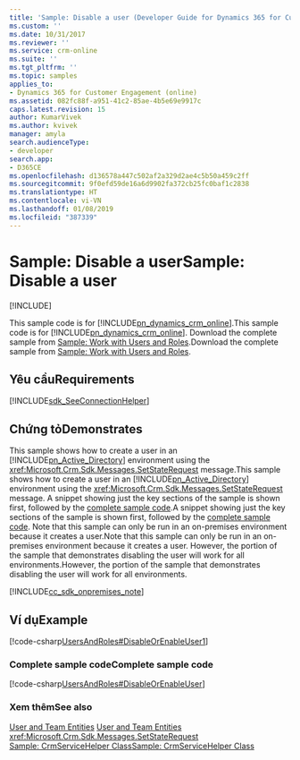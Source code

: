 ```yaml
---
title: 'Sample: Disable a user (Developer Guide for Dynamics 365 for Customer Engagement) | MicrosoftDocs'
ms.custom: ''
ms.date: 10/31/2017
ms.reviewer: ''
ms.service: crm-online
ms.suite: ''
ms.tgt_pltfrm: ''
ms.topic: samples
applies_to:
- Dynamics 365 for Customer Engagement (online)
ms.assetid: 082fc88f-a951-41c2-85ae-4b5e69e9917c
caps.latest.revision: 15
author: KumarVivek
ms.author: kvivek
manager: amyla
search.audienceType:
- developer
search.app:
- D365CE
ms.openlocfilehash: d136578a447c502af2a329d2ae4c5b50a459c2ff
ms.sourcegitcommit: 9f0efd59de16a6d9902fa372cb25fc0baf1c2838
ms.translationtype: HT
ms.contentlocale: vi-VN
ms.lasthandoff: 01/08/2019
ms.locfileid: "387339"
---
```

# <a name="sample-disable-a-user"></a><span data-ttu-id="a0d34-102">Sample: Disable a user</span><span class="sxs-lookup"><span data-stu-id="a0d34-102">Sample: Disable a user</span></span>

[!INCLUDE[](../includes/cc_applies_to_update_9_0_0.md)]

<span data-ttu-id="a0d34-103">This sample code is for [!INCLUDE[pn_dynamics_crm_online](../includes/pn-dynamics-crm-online.md)].</span><span class="sxs-lookup"><span data-stu-id="a0d34-103">This sample code is for [!INCLUDE[pn_dynamics_crm_online](../includes/pn-dynamics-crm-online.md)].</span></span> <span data-ttu-id="a0d34-104">Download the complete sample from [Sample: Work with Users and Roles](https://code.msdn.microsoft.com/Users-and-Roles-Samples-a4f33f3f).</span><span class="sxs-lookup"><span data-stu-id="a0d34-104">Download the complete sample from [Sample: Work with Users and Roles](https://code.msdn.microsoft.com/Users-and-Roles-Samples-a4f33f3f).</span></span>   
  
## <a name="requirements"></a><span data-ttu-id="a0d34-105">Yêu cầu</span><span class="sxs-lookup"><span data-stu-id="a0d34-105">Requirements</span></span>  
[!INCLUDE[sdk_SeeConnectionHelper](../includes/sdk-seeconnectionhelper.md)]
  
## <a name="demonstrates"></a><span data-ttu-id="a0d34-106">Chứng tỏ</span><span class="sxs-lookup"><span data-stu-id="a0d34-106">Demonstrates</span></span>  
 <span data-ttu-id="a0d34-107">This sample shows how to create a user in an [!INCLUDE[pn_Active_Directory](../includes/pn-active-directory.md)] environment using the <xref:Microsoft.Crm.Sdk.Messages.SetStateRequest> message.</span><span class="sxs-lookup"><span data-stu-id="a0d34-107">This sample shows how to create a user in an [!INCLUDE[pn_Active_Directory](../includes/pn-active-directory.md)] environment using the <xref:Microsoft.Crm.Sdk.Messages.SetStateRequest> message.</span></span> <span data-ttu-id="a0d34-108">A snippet showing just the key sections of the sample is shown first, followed by the [complete sample code](sample-create-on-premises-user.md#complete_sample).</span><span class="sxs-lookup"><span data-stu-id="a0d34-108">A snippet showing just the key sections of the sample is shown first, followed by the [complete sample code](sample-create-on-premises-user.md#complete_sample).</span></span> <span data-ttu-id="a0d34-109">Note that this sample can only be run in an on-premises environment because it creates a user.</span><span class="sxs-lookup"><span data-stu-id="a0d34-109">Note that this sample can only be run in an on-premises environment because it creates a user.</span></span> <span data-ttu-id="a0d34-110">However, the portion of the sample that demonstrates disabling the user will work for all environments.</span><span class="sxs-lookup"><span data-stu-id="a0d34-110">However, the portion of the sample that demonstrates disabling the user will work for all environments.</span></span>  
  
 [!INCLUDE[cc_sdk_onpremises_note](../includes/cc-sdk-onpremises-note.md)] 
 
## <a name="example"></a><span data-ttu-id="a0d34-111">Ví dụ</span><span class="sxs-lookup"><span data-stu-id="a0d34-111">Example</span></span>  
 [!code-csharp[UsersAndRoles#DisableOrEnableUser1](../snippets/csharp/CRMV8/usersandroles/cs/disableorenableuser1.cs#disableorenableuser1)]  
  
<a name="complete_sample"></a>   
### <a name="complete-sample-code"></a><span data-ttu-id="a0d34-112">Complete sample code</span><span class="sxs-lookup"><span data-stu-id="a0d34-112">Complete sample code</span></span>  
 [!code-csharp[UsersAndRoles#DisableOrEnableUser](../snippets/csharp/CRMV8/usersandroles/cs/disableorenableuser.cs#disableorenableuser)]  
  
### <a name="see-also"></a><span data-ttu-id="a0d34-113">Xem thêm</span><span class="sxs-lookup"><span data-stu-id="a0d34-113">See also</span></span>  
 <span data-ttu-id="a0d34-114">[User and Team Entities](user-team-entities.md) </span><span class="sxs-lookup"><span data-stu-id="a0d34-114">[User and Team Entities](user-team-entities.md) </span></span>  
 <xref:Microsoft.Crm.Sdk.Messages.SetStateRequest>   
 [<span data-ttu-id="a0d34-115">Sample: CrmServiceHelper Class</span><span class="sxs-lookup"><span data-stu-id="a0d34-115">Sample: CrmServiceHelper Class</span></span>](org-service/helper-code-serverconnection-class.md)   
